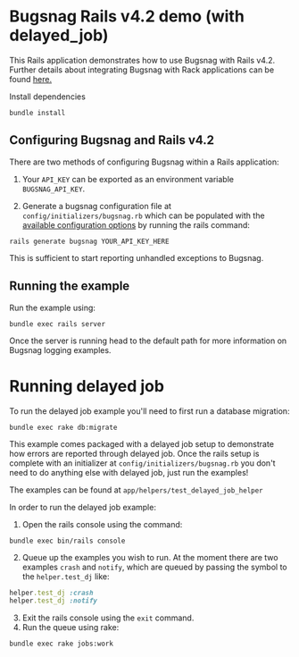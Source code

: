 # Bugsnag Rails v4.2 demo (with delayed_job)

This Rails application demonstrates how to use Bugsnag with Rails v4.2.
Further details about integrating Bugsnag with Rack applications can be found [here.](https://docs.bugsnag.com/platforms/ruby/rails/)

Install dependencies

```shell
bundle install
```

## Configuring Bugsnag and Rails v4.2

There are two methods of configuring Bugsnag within a Rails application:

1. Your `API_KEY` can be exported as an environment variable `BUGSNAG_API_KEY`.

2. Generate a bugsnag configuration file at ```config/initializers/bugsnag.rb``` which can be populated with the [available configuration options](https://docs.bugsnag.com/platforms/ruby/rails/configuration-options/) by running the rails command:
  ```shell
  rails generate bugsnag YOUR_API_KEY_HERE
  ```

This is sufficient to start reporting unhandled exceptions to Bugsnag.


## Running the example

Run the example using:

```shell
bundle exec rails server
```

Once the server is running head to the default path for more information on Bugsnag logging examples.

# Running delayed job

To run the delayed job example you'll need to first run a database migration:
```shell
bundle exec rake db:migrate
```

This example comes packaged with a delayed job setup to demonstrate how errors are reported through delayed job.  Once the rails setup is complete with an initializer at ```config/initializers/bugsnag.rb``` you don't need to do anything else with delayed job, just run the examples!

The examples can be found at ```app/helpers/test_delayed_job_helper```

In order to run the delayed job example:

1. Open the rails console using the command:
```shell
bundle exec bin/rails console
```

2. Queue up the examples you wish to run.  At the moment there are two examples `crash` and `notify`, which are queued by passing the symbol to the `helper.test_dj` like:
```ruby
helper.test_dj :crash
helper.test_dj :notify
```

3. Exit the rails console using the `exit` command.
4. Run the queue using rake:
```shell
bundle exec rake jobs:work
```
